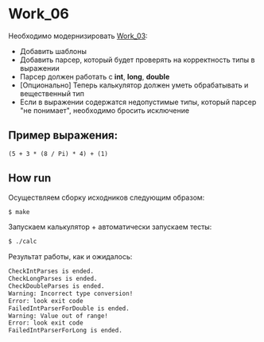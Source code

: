 # Work_06
Необходимо модернизировать [Work_03](https://github.com/mtrempoltsev/msu_cpp_autumn_2017/tree/master/homework/Bales/02):

* Добавить шаблоны
* Добавить парсер, который будет проверять на корректность типы в выражении
* Парсер должен работать с **int**, **long**, **double**
* [Опционально] Теперь калькулятор должен уметь обрабатывать и вещественный тип
* Если в выражении содержатся недопустимые типы, который парсер "не понимает", необходимо бросить исключение

## Пример выражения:
```
(5 + 3 * (8 / Pi) * 4) + (1)
```

## How run
Осуществляем сборку исходников следующим образом:
```sh
$ make
```
Запускаем калькулятор + автоматически запускаем тесты:
```sh
$ ./calc
```
Результат работы, как и ожидалось:
```sh
CheckIntParses is ended.
CheckLongParses is ended.
CheckDoubleParses is ended.
Warning: Incorrect type conversion!
Error: look exit code
FailedIntParserForDouble is ended.
Warning: Value out of range!
Error: look exit code
FailedIntParserForLong is ended.
```